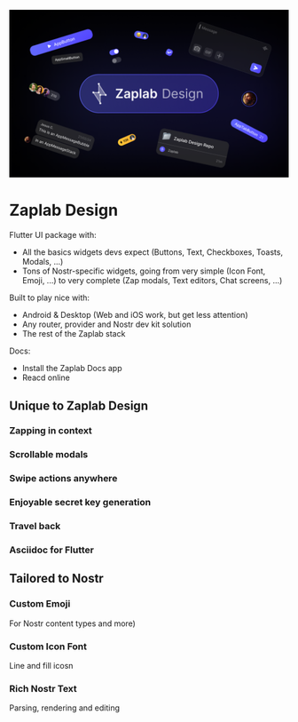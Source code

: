 <!--
This README describes the package. If you publish this package to pub.dev,
this README's contents appear on the landing page for your package.

For information about how to write a good package README, see the guide for
[writing package pages](https://dart.dev/tools/pub/writing-package-pages).

For general information about developing packages, see the Dart guide for
[creating packages](https://dart.dev/guides/libraries/create-packages)
and the Flutter guide for
[developing packages and plugins](https://flutter.dev/to/develop-packages).
-->
![Zaplab Design](https://github.com/NielLiesmons/zaplab_design_demo/blob/main/images/Zaplab-Hero-Image.png)

# Zaplab Design

Flutter UI package with: 
* All the basics widgets devs expect (Buttons, Text, Checkboxes, Toasts, Modals, ...)
* Tons of Nostr-specific widgets, going from very simple (Icon Font, Emoji, ...) to very complete (Zap modals, Text editors, Chat screens, ...)

Built to play nice with:
* Android & Desktop (Web and iOS work, but get less attention)
* Any router, provider and Nostr dev kit solution 
* The rest of the Zaplab stack 

Docs: 
* Install the Zaplab Docs app
* Reacd online

## Unique to Zaplab Design
### Zapping in context
### Scrollable modals
### Swipe actions anywhere
### Enjoyable secret key generation
### Travel back 
### Asciidoc for Flutter

## Tailored to Nostr
### Custom Emoji  
For Nostr content types and more)
### Custom Icon Font 
Line and fill icosn
### Rich Nostr Text
Parsing, rendering and editing
